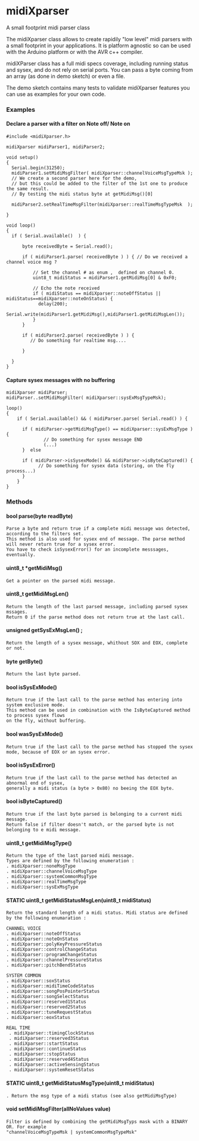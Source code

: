 # midiXparser
A small footprint midi parser class


The midiXparser class allows to create rapidily "low level" midi parsers with a small footprint in your applications.
It is platform agnostic so can be used with the Arduino platform or with the AVR c++ compiler.

midiXParser class has a full midi specs coverage, including running status and sysex, and do not rely on serial ports. 
You can pass a byte coming from an array (as done in demo sketch) or even a file.

The demo sketch contains many tests to validate midiXparser features you can use as examples for your own code.

### Examples

#### Declare a parser with a filter on Note off/ Note on

    #include <midiXparser.h>

    midiXparser midiParser1, midiParser2;

    void setup()
    {
      Serial.begin(31250);
      midiParser1.setMidiMsgFilter( midiXparser::channelVoiceMsgTypeMsk );
      // We create a second parser here for the demo,
      // but this could be added to the filter of the 1st one to produce the same result.
      // By testing the midi status byte at getMidiMsg()[0]

      midiParser2.setRealTimeMsgFilter(midiXparser::realTimeMsgTypeMsk  );

    }

    void loop()
    {
      if ( Serial.available()  ) {

          byte receivedByte = Serial.read();

          if ( midiParser1.parse( receivedByte ) ) { // Do we received a channel voice msg ?

              // Set the channel # as enum ,  defined on channel 0.
              uint8_t midiStatus = midiParser1.getMidiMsg[0] & 0xF0;

              // Echo the note received
              if ( midiStatus == midiXparser::noteOffStatus || midiStatus==midiXparser::noteOnStatus) {
                delay(200);
                Serial.write(midiParser1.getMidiMsg(),midiParser1.getMidiMsgLen());
              }
          }

          if ( midiParser2.parse( receivedByte ) ) {
             // Do something for realtime msg....

          }

      }
    }

#### Capture sysex messages with no buffering

    midiXparser midiParser;
    midiParser..setMidiMsgFilter( midiXparser::sysExMsgTypeMsk);
    
    loop() 
    {
        if ( Serial.available() && ( midiParser.parse( Serial.read() ) {

          if ( midiParser->getMidiMsgType() == midiXparser::sysExMsgType ) {
                  // Do something for sysex message END  
                  (...)
          }  else 
          
          if ( midiParser->isSysexMode() && midiParser->isByteCaptured() {
                // Do something for sysex data (storing, on the fly process...)
          }
        }        
    }
    
### Methods

#### bool parse(byte readByte)
    Parse a byte and return true if a complete midi message was detected, according to the filters set.
    This method is also used for sysex end of message. The parse method will never return true for a sysex error. 
    You have to check isSysexError() for an incomplete messsages, eventually.

#### uint8_t *getMidiMsg()
    Get a pointer on the parsed midi message.

#### uint8_t getMidiMsgLen()
    Return the length of the last parsed message, including parsed sysex mssages.
    Return 0 if the parse method does not return true at the last call.    
      
#### unsigned getSysExMsgLen() ;
    Return the length of a sysex message, whithout SOX and EOX, complete or not.

#### byte getByte()
    Return the last byte parsed.

#### bool isSysExMode()
    Return true if the last call to the parse method has entering into system exclusive mode.  
    This method can be used in combination with the IsByteCaptured method to process sysex flows
    on the fly, without buffering.    

#### bool wasSysExMode()
    Return true if the last call to the parse method has stopped the sysex mode, because of EOX or an sysex error.
    
#### bool isSysExError()
    Return true if the last call to the parse method has detected an abnormal end of sysex,
    generally a midi status (a byte > 0x80) no beeing the EOX byte.
  
#### bool isByteCaptured()  
    Return true if the last byte parsed is belonging to a current midi message.  
    Return false if filter doesn't match, or the parsed byte is not belonging to e midi message.

#### uint8_t getMidiMsgType()
    Return the type of the last parsed midi message.    
    Types are defined by the following enumeration :
    . midiXparser::noneMsgType
    . midiXparser::channelVoiceMsgType
    . midiXparser::systemCommonMsgType
    . midiXparser::realTimeMsgType
    . midiXparser::sysExMsgType
    
#### STATIC uint8_t getMidiStatusMsgLen(uint8_t midiStatus)
    Return the standard length of a midi status. Midi status are defined 
    by the following enumaration :
    
    CHANNEL VOICE
    . midiXparser::noteOffStatus
    . midiXparser::noteOnStatus
    . midiXparser::polyKeyPressureStatus
    . midiXparser::controlChangeStatus
    . midiXparser::programChangeStatus
    . midiXparser::channelPressureStatus
    . midiXparser::pitchBendStatus
    
    SYSTEM COMMON
    . midiXparser::soxStatus
    . midiXparser::midiTimeCodeStatus
    . midiXparser::songPosPointerStatus
    . midiXparser::songSelectStatus
    . midiXparser::reserved1Status
    . midiXparser::reserved2Status
    . midiXparser::tuneRequestStatus
    . midiXparser::eoxStatus
    
    REAL TIME
     . midiXparser::timingClockStatus
     . midiXparser::reserved3Status
     . midiXparser::startStatus
     . midiXparser::continueStatus
     . midiXparser::stopStatus
     . midiXparser::reserved4Status
     . midiXparser::activeSensingStatus
     . midiXparser::systemResetStatus

#### STATIC uint8_t getMidiStatusMsgType(uint8_t midiStatus)    
    . Return the msg type of a midi status (see also getMidiMsgType)
 
#### void setMidiMsgFilter(allNoValues value)
    Filter is defined by combining the getMidiMsgTyps mask with a BINARY OR. For example
    "channelVoiceMsgTypeMsk | systemCommonMsgTypeMsk"

